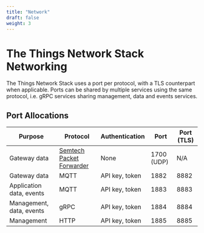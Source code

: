 ```yaml
---
title: "Network"
draft: false
weight: 3
--- 
```


# The Things Network Stack Networking

The Things Network Stack uses a port per protocol, with a TLS counterpart when applicable. Ports can be shared by multiple services using the same protocol, i.e. gRPC services sharing management, data and events services.

## Port Allocations

| Purpose | Protocol | Authentication | Port | Port (TLS) |
| --- | --- | --- | --- | --- | 
| Gateway data | [Semtech Packet Forwarder](https://github.com/Lora-net/packet_forwarder/blob/master/PROTOCOL.TXT) | None | 1700 (UDP) | N/A |
| Gateway data | MQTT | API key, token | 1882 | 8882 |
| Application data, events | MQTT | API key, token | 1883 | 8883 |
| Management, data, events | gRPC | API key, token | 1884 | 8884 |
| Management | HTTP | API key, token | 1885 | 8885 |
